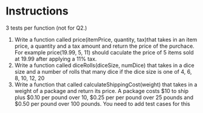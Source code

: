 # Instructions  

3 tests per function (not for Q2.)

1. Write a function called price(itemPrice, quantity, tax)that takes in an item price, a quantity and a tax amount and return the price of the purchace. For example price(19.99, 5, 11) should caculate the price of 5 items sold at 19.99 after applying a 11% tax. 
2. Write a function called diceRolls(diceSize, numDice) that takes in a dice size and a number of rolls that many dice if the dice size is one of 4, 6, 8, 10, 12, 20
3. Write a function that called calculateShippingCost(weight) that takes in a weight of a package and return its price. A package costs $10 to ship plus $0.10 per pound over 10, $0.25 per per pound over 25 pounds and $0.50 per pound over 100 pounds. You need to add test cases for this


  